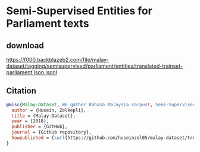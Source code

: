 # Semi-Supervised Entities for Parliament texts

## download

https://f000.backblazeb2.com/file/malay-dataset/tagging/semisupervised/parliament/entities/translated-trainset-parliament.json.jsonl

## Citation

```bibtex
@misc{Malay-Dataset, We gather Bahasa Malaysia corpus!, Semi-Supervised Entities for Parliament texts,
  author = {Husein, Zolkepli},
  title = {Malay-Dataset},
  year = {2018},
  publisher = {GitHub},
  journal = {GitHub repository},
  howpublished = {\url{https://github.com/huseinzol05/malay-dataset/tree/master/semi-supervised/twitter}}
}
```
